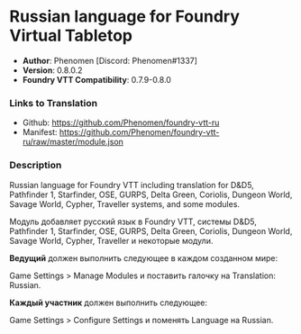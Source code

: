 # Russian language for Foundry Virtual Tabletop

* **Author**: Phenomen [Discord: Phenomen#1337]
* **Version**: 0.8.0.2
* **Foundry VTT Compatibility**: 0.7.9-0.8.0

### Links to Translation
* Github: https://github.com/Phenomen/foundry-vtt-ru
* Manifest: https://github.com/Phenomen/foundry-vtt-ru/raw/master/module.json


### Description
Russian language for Foundry VTT including translation for D&D5, Pathfinder 1, Starfinder, OSE, GURPS, Delta Green, Coriolis, Dungeon World, Savage World, Cypher, Traveller systems, and some modules.

Модуль добавляет русский язык в Foundry VTT, системы D&D5, Pathfinder 1, Starfinder, OSE, GURPS, Delta Green, Coriolis, Dungeon World, Savage World, Cypher, Traveller и некоторые модули.

**Ведущий** должен выполнить следующее в каждом созданном мире:

Game Settings > Manage Modules и поставить галочку на Translation: Russian.

**Каждый участник** должен выполнить следующее:

Game Settings > Configure Settings и поменять Language на Russian.

